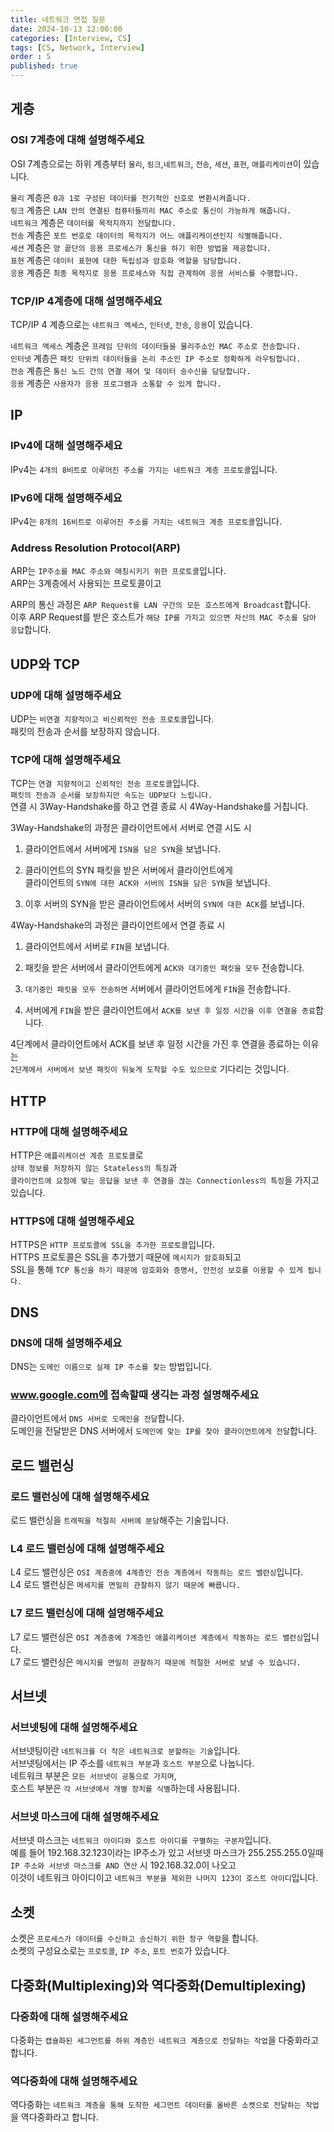 ```yaml
---
title: 네트워크 면접 질문
date: 2024-10-13 12:00:00
categories: [Interview, CS]
tags: [CS, Network, Interview]
order : 5
published: true
---
```


## 게층

### OSI 7계층에 대해 설명해주세요

OSI 7계층으로는 하위 계층부터 `물리`, `링크`,`네트워크`, `전송`, `세션`, `표현`, `애플리케이션`이 있습니다.  

`물리` 계층은 `0과 1로 구성된 데이터를 전기적인 신호로 변환시켜줍니다.`  
`링크` 계층은 `LAN 안의 연결된 컴퓨터들끼리 MAC 주소로 통신이 가능하게 해줍니다.`  
`네트워크` 계층은 `데이터를 목적지까지 전달합니다.`  
`전송` 계층은 `포트 번호로 데이터의 목적지가 어느 애플리케이션인지 식별해줍니다.`  
`세션` 계층은 `양 끝단의 응용 프로세스가 통신을 하기 위한 방법을 제공합니다.`  
`표현` 계층은 `데이터 표현에 대한 독립성과 암호화 역할을 담당합니다.`  
`응용` 계층은 `최종 목적지로 응용 프로세스와 직접 관계하여 응용 서비스를 수행합니다.`

### TCP/IP 4계층에 대해 설명해주세요

TCP/IP 4 계층으로는 `네트워크 엑세스`, `인터넷`, `전송`, `응용`이 있습니다.  

`네트워크 액세스` 계층은 `프레임 단위의 데이터들을 물리주소인 MAC 주소로 전송합니다.`  
`인터넷` 계층은 `패킷 단위의 데이터들을 논리 주소인 IP 주소로 정확하게 라우팅합니다.`  
`전송` 계층은 `통신 노드 간의 연결 제어 및 데이터 송수신을 담당합니다.`  
`응용` 계층은 `사용자가 응용 프로그램과 소통할 수 있게 합니다.`

## IP

### IPv4에 대해 설명해주세요

IPv4는 `4개의 8비트로 이루어진 주소를 가지는 네트워크 계층 프로토콜`입니다.  

### IPv6에 대해 설명해주세요

IPv4는 `8개의 16비트로 이루어진 주소를 가지는 네트워크 계층 프로토콜`입니다.  

### Address Resolution Protocol(ARP)

ARP는 `IP주소를 MAC 주소와 매칭시키기 위한 프로토콜`입니다.  
ARP는 3계층에서 사용되는 프로토콜이고  

ARP의 통신 과정은 `ARP Request를 LAN 구간의 모든 호스트에게 Broadcast`합니다.  
이후 ARP Request를 받은 호스트가 `해당 IP를 가지고 있으면 자신의 MAC 주소를 담아 응답`합니다.

## UDP와 TCP 

### UDP에 대해 설명해주세요

UDP는 `비연결 지향적이고 비신뢰적인 전송 프로토콜`입니다.  
패킷의 전송과 순서를 보장하지 않습니다.  

### TCP에 대해 설명해주세요

TCP는 `연결 지향적이고 신뢰적인 전송 프로토콜`입니다.    
`패킷의 전송과 순서를 보장하지만 속도는 UDP보다 느립니다. `   
연결 시 3Way-Handshake를 하고 연결 종료 시 4Way-Handshake를 거칩니다.  

3Way-Handshake의 과정은 클라이언트에서 서버로 연결 시도 시   
1. 클라이언트에서 서버에게 `ISN을 담은 SYN`을 보냅니다.   

2. 클라이언트의 SYN 패킷을 받은 서버에서 클라이언트에게   
클라이언트의 `SYN에 대한 ACK와 서버의 ISN을 담은 SYN`을 보냅니다.  

3. 이후 서버의 SYN을 받은 클라이언트에서 서버의 `SYN에 대한 ACK`를 보냅니다.

4Way-Handshake의 과정은 클라이언트에서 연결 종료 시  
1. 클라이언트에서 서버로 `FIN`을 보냅니다.  

2. 패킷을 받은 서버에서 클라이언트에게 `ACK와 대기중인 패킷을 모두` 전송합니다.

3. `대기중인 패킷을 모두 전송하면` 서버에서 클라이언트에게 `FIN`을 전송합니다.

4. 서버에게 `FIN`을 받은 클라이언트에서 `ACK를 보낸 후 일정 시간을 이후 연결을 종료`합니다.  

4단계에서 클라이언트에서 ACK를 보낸 후 일정 시간을 가진 후 연결을 종료하는 이유는  
`2단계에서 서버에서 보낸 패킷이 뒤늦게 도착할 수도 있으므로` 기다리는 것입니다.

## HTTP

### HTTP에 대해 설명해주세요  

HTTP은 `애플리케이션 계층 프로토콜`로  
`상태 정보를 저장하지 않는 Stateless의 특징`과   
`클라이언트에 요청에 맞는 응답을 보낸 후 연결을 끊는 Connectionless의 특징`을 가지고 있습니다.

### HTTPS에 대해 설명해주세요

HTTPS은 `HTTP 프로토콜에 SSL을 추가한 프로토콜`입니다.  
HTTPS 프로토콜은 SSL을 추가했기 때문에 `메시지가 암호화`되고  
SSL을 통해 `TCP 통신을 하기 때문에 암호화와 증명서, 안전성 보호를 이용할 수 있게 됩니다.`  

## DNS

### DNS에 대해 설명해주세요

DNS는 `도메인 이름으로 실제 IP 주소를 찾는` 방법입니다.  

### www.google.com에 접속할때 생긱는 과정 설명해주세요

클라이언트에서 `DNS 서버로 도메인을 전달`합니다.  
도메인을 전달받은 DNS 서버에서 `도메인에 맞는 IP를 찾아 클라이언트에게 전달`합니다.

## 로드 밸런싱

### 로드 밸런싱에 대해 설명해주세요

로드 밸런싱을 `트래픽을 적절히 서버에 분담`해주는 기술입니다.  

### L4 로드 밸런싱에 대해 설명해주세요

L4 로드 밸런싱은 `OSI 계층중에 4계층인 전송 계층에서 작동하는 로드 밸런싱`입니다.  
L4 로드 밸런싱은 `메세지를 면밀히 관찰하지 않기 때문에 빠릅니다.`  

### L7 로드 밸런싱에 대해 설명해주세요

L7 로드 밸런싱은 `OSI 계층중에 7계층인 애플리케이션 계층에서 작동하는 로드 밸런싱`입니다.  
L7 로드 밸런싱은 `메시지를 면밀히 관찰하기 때문에 적절한 서버로 보낼 수 있습니다.` 

## 서브넷

### 서브넷팅에 대해 설명해주세요

서브넷팅이란 `네트워크를 더 작은 네트워크로 분할하는 기술`입니다.  
서브넷팅에서는 IP 주소를 `네트워크 부분`과 `호스트 부분`으로 나눕니다.  
네트워크 부분은 `모든 서브넷이 공통으로 가지며`,  
호스트 부분은 `각 서브넷에서 개별 장치를 식별`하는데 사용됩니다.  

### 서브넷 마스크에 대해 설명해주세요

서브넷 마스크는 `네트워크 아이디와 호스트 아이디를 구별하는 구분자`입니다.  
예를 들어 192.168.32.123이라는 IP주소가 있고 서브넷 마스크가 255.255.255.0일때  
`IP 주소와 서브넷 마스크를 AND 연산` 시 192.168.32.0이 나오고   
이것이 네트워크 아이디이고 `네트워크 부분을 제외한 나머지 123이 호스트 아이디`입니다.

## 소켓

소켓은 `프로세스가 데이터를 수신하고 송신하기 위한 창구 역할`을 합니다.  
소켓의 구성요소로는 `프로토콜`, `IP 주소`, `포트 번호`가 있습니다.

## 다중화(Multiplexing)와 역다중화(Demultiplexing)

### 다중화에 대해 설명해주세요

다중화는 `캡슐화된 세그먼트를 하위 계층인 네트워크 계층으로 전달하는 작업`을 다중화라고 합니다.

### 역다중화에 대해 설명해주세요

역다중화는 `네트워크 계층을 통해 도착한 세그먼트 데이터를 올바른 소켓으로 전달하는 작업`을 역다중화라고 합니다. 